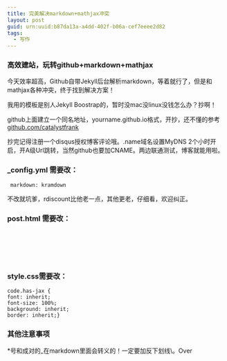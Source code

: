 ```yaml
---
title: 完美解决markdown+mathjax冲突
layout: post
guid: urn:uuid:b87da13a-a4dd-402f-b06a-cef7eeee2d82
tags:
  - 写作
---
```



### 高效建站，玩转github+markdown+mathjax

今天效率超高，Github自带Jekyll后台解析markdown，等着就行了，但是和mathjax各种冲突，终于找到解决方案！

我用的模板是别人Jekyll Boostrap的，暂时没mac没linux没钱怎么办？抄啊！

github上面建立一个同名地址，yourname.github.io格式，开抄，还不懂的参考[github.com/catalystfrank](http://github.com/catalystfrank)

抄完记得注册一个disqus授权博客评论哦。.name域名设置MyDNS 2个小时开启，开A级Url跳转，当然github也要加CNAME。两边联通测试，博客就能用啦。

### \_config.yml 需要改：

<code> markdown: kramdown </code>

不改就坑爹，rdiscount比他老一点，其他更老，仔细看，欢迎纠正。

### post.html 需要改：


<pre><code><script type="text/x-mathjax-config">															  
    MathJax.Hub.Config({                                               
    tex2jax: {                                                         
    inlineMath: [['$','$'], ['\\(','\\)']],                            
    processEscapes: true,                                              
    skipTags: ['script', 'noscript', 'style', 'textarea', 'pre']       
    },                                                                 
    TeX: {                                                             
    equationNumbers: {                                       
    autoNumber: ["AMS"],                                 
    useLabelIds: true                                    
    }                                                        
    },                                                           
    "HTML-CSS": {                                                
    linebreaks: {                                            
    automatic: true                                      
    },                                                       
    scale: 85                                                
    },                                                           
    SVG: {                                                       
    linebreaks: {                                            
    automatic: true                                      
    }                                                        
    }                                                            
    });                                                                
    MathJax.Hub.Queue(function() {                                     
    var all = MathJax.Hub.getAllJax(), i;                            
    for(i = 0; i < all.length; i += 1) {                             
    all[i].SourceElement().parentNode.className += ' has-jax';   
    }                                                                
    });                                                                
    </script>                                                          
<script type="text/javascript" src="http://cdn.mathjax.org/mathjax/latest/MathJax.js?config=TeX-AMS-MML_HTMLorMML"></script>
</code></pre>

### style.css需要改：

<pre><code>code.has-jax {
font: inherit; 
font-size: 100%; 
background: inherit; 
border: inherit;}
</code></pre>

### 其他注意事项

\*号和成对的\_在markdown里面会转义的！一定要加反下划线\\。Over
